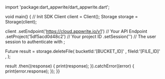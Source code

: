 import 'package:dart_appwrite/dart_appwrite.dart';

void main() { // Init SDK
  Client client = Client();
  Storage storage = Storage(client);

  client
    .setEndpoint('https://cloud.appwrite.io/v1') // Your API Endpoint
    .setProject('5df5acd0d48c2') // Your project ID
    .setSession('') // The user session to authenticate with
  ;

  Future result = storage.deleteFile(
    bucketId:'[BUCKET_ID]' ,
    fileId:'[FILE_ID]' ,
  );

  result
    .then((response) {
      print(response);
    }).catchError((error) {
      print(error.response);
  });
}}